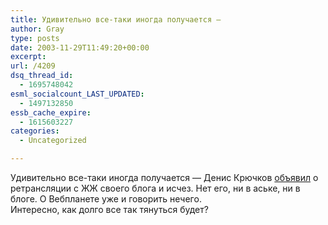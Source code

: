 ```yaml
---
title: Удивительно все-таки иногда получается —
author: Gray
type: posts
date: 2003-11-29T11:49:20+00:00
excerpt:
url: /4209
dsq_thread_id:
  - 1695748042
esml_socialcount_LAST_UPDATED:
  - 1497132850
essb_cache_expire:
  - 1615603227
categories:
  - Uncategorized

---
```








Удивительно все-таки иногда получается &#8212; Денис Крючков <a href="http://deniskin.webplanet.ru/archives/2003/11/25/livejournalcomusersdeniskinru.html" target="_blank">объявил</a> о ретрансляции с ЖЖ своего блога и исчез. Нет его, ни в аське, ни в блоге. О Вебпланете уже и говорить нечего.  
Интересно, как долго все так тянуться будет?